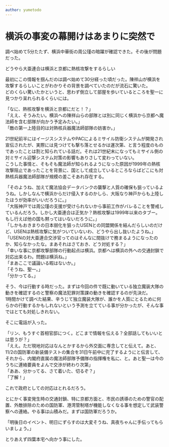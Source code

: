 ```yaml
---
author: yumetodo
---
```


# 横浜の事変の幕開けはあまりに突然で

調べ始めて5分たたず、横浜中華街の周公瑾の暗躍が確認できた。その後が問題だった。

どうやら大亜連合は横浜と京都に熱核攻撃をするらしい

最初にこの情報を掴んだのは調べ始めて30分経った頃だった。陳祥山が横浜を攻撃するらしいことがわかりその背景を調べていたのだが流石に驚いた。  
どのくらい驚いたかというと、思わず倒立して部屋を歩いているところを聖一に見つかり呆れられるくらいには。

「なに、熱核攻撃を横浜と京都にだと！？」  
「ええ、そうみたい。横浜への陳祥山らの部隊とは別に同じく横浜から京都へ魔法師を含む部隊が向かう予定みたい。」  
「敵の第一上陸目的は対熱核兵器魔法師部隊の妨害か。」

21世紀前半にはイージスシステムやPACによるミサイル防衛システムが開発され宣伝されたが、実際には見つけても撃ち落とせるかは運次第、と言う程度のものであったことは割と知られている話だ。それは21世紀末になってもミサイル側の対ミサイル迎撃システム対策の影響もありさして変わっていない。  
こうした事情と、そもそも魔法師が知られるようになった原因が1999年の熱核攻撃阻止であったことを背景に、国として成立しているところならばどこにも対熱核兵器魔法師部隊が規模の差こそあれ存在する。

「そのようね、加えて魔法協会データバンクの襲撃と人質の確保も狙っているようね。しかしなんで横浜からだけ侵入するのかしら、大阪なり神戸からも上陸したほうが効率がいいだろうに。」  
「大阪神戸では周公瑾の支援が受けられないから事前工作がバレることを警戒しているんだろう。しかし大亜連合は正気か？熱核攻撃は1999年以来のタブー。もし行えば他の国も黙ってはいないだろうに。」  
「しかもおきまりの日本弱化を狙ったUSENとの同盟関係を結んだらしいのだけど、USENは熱核攻撃に気がついていないわ、どうやら出し抜いたようね。」  
「USENの対大亜連合交渉官ってのはそんなに間抜けで務まるようになったのか、知らなかったな。まあそれはさておき、どう対処する？」  
「幸いな事に京都攻撃部隊の行動起点は横浜。京都へは横浜の外への交通封鎖で対応出来るわ。問題は横浜ね。」  
「まあここで議論いる暇はないか。」  
「そうね、聖一。」  
「分かってる。」

そう、今は行動する時だった。まずは今回の件で既に動いている独立魔装大隊の動きを確認するのと警察の魔法犯罪対策課の動きを確認するのが先決だ。  
1時間かけて調べた結果、辛うじて独立魔装大隊が、誰かを人質にとるために何らかの行動するかもしれないという予測を立てている事が分かったが、そんな事ではとても対処しきれない。

そこに電話が入った。

「リン、もうすぐ首相官邸につく。どこまで情報を伝える？全部話してもいいとは思うが？」  
「ええ。ただ現地対応はなんとかするから外交面に専念してと伝えて。あと、11/2の国防軍の新装備テストの集合を31日午前中に完了するようにと伝言して、それから、内閣府直属の魔法師部隊予備隊の指揮権を私に、と。あと聖一は今のうちに連絡要員をよんで交渉が終わり次第」  
「ああ、分かってる、さて着いた、切るぞ？」  
「了解！」

これで政府としての対応はとれるだろう。

とにかく事変発生時の交通封鎖、特に京都方面と、市民の誘導のための警官の配置、外敵排除のための国防軍、港湾管制塔が機能しなくなる事を想定して武装警察への連絡。やる事は山積みだ。まずは国防軍だろうか。

「明後日のイベント、明日にずらすのは大変そうね、真夜ちゃんに手伝ってもらいましょう。」

とりあえず四葉本宅へ向かう事にした。
